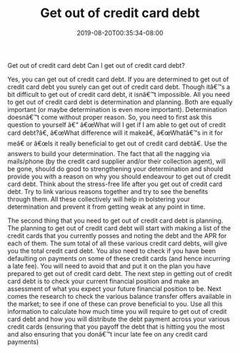 ﻿---
title: "Get out of credit card debt"
date: 2019-08-20T00:35:34-08:00
description: "Credit_Card_Debt Tips for Web Success"
featured_image: "/images/Credit_Card_Debt.jpg"
tags: ["Credit Card Debt"]
---

Get out of credit card debt
Can I get out of credit card debt?

Yes, you can get out of credit card debt. If you are determined to get out of credit card debt you surely can get out of credit card debt. Though itâ€™s a bit difficult to get out of credit card debt, it isnâ€™t impossible. All you need to get out of credit card debt is determination and planning. Both are equally important (or maybe determination is even more important). Determination doesnâ€™t come without proper reason. So, you need to first ask this question to yourself â€“ â€œWhat will I get if I am able to get out of credit card debt?â€, â€œWhat difference will it makeâ€, â€œWhatâ€™s in it for meâ€ or â€œIs it really beneficial to get out of credit card debtâ€. Use the answers to build your determination. The fact that all the nagging via mails/phone (by the credit card supplier and/or their collection agent), will be gone, should do good to strengthening your determination and should provide you with a reason on why you should endeavour to get out of credit card debt. Think about the stress-free life after you get out of credit card debt. Try to link various reasons together and try to see the benefits through them. All these collectively will help in bolstering your determination and prevent it from getting weak at any point in time.

The second thing that you need to get out of credit card debt is planning. The planning to get out of credit card debt will start with making a list of the credit cards that you currently posses and noting the debt and the APR for each of them. The sum total of all these various credit card debts, will give you the total credit card debt. You also need to check if you have been defaulting on payments on some of these credit cards (and hence incurring a late fee). You will need to avoid that and put it on the plan you have prepared to get out of credit card debt. The next step in getting out of credit card debt is to check your current financial position and make an assessment of what you expect your future financial position to be. Next comes the research to check the various balance transfer offers available in the market; to see if one of these can prove beneficial to you. Use all this information to calculate how much time you will require to get out of credit card debt and how you will distribute the debt payment across your various credit cards (ensuring that you payoff the debt that is hitting you the most and also ensuring that you donâ€™t incur late fee on any credit card payments)

